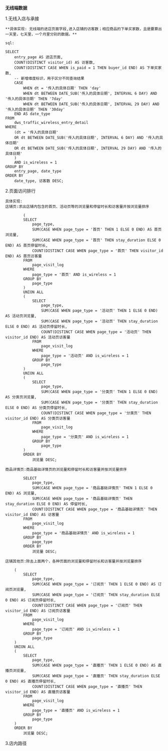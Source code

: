 

**无线端数据**



1.无线入店与承接

	**具体实现: 无线端的进店页面字段,进入店铺的访客数；相应商品的下单买家数，且是要算出一天里，七天里，一个月里分别的数据。**

	sql:
	
	SELECT 
	    entry_page AS 进店页面,
	    COUNT(DISTINCT visitor_id) AS 访客数,
	    COUNT(DISTINCT CASE WHEN is_paid = 1 THEN buyer_id END) AS 下单买家数,
	    -- 新增维度标识，用于区分不同查询结果
	    CASE 
	        WHEN dt = '传入的具体日期' THEN 'day'
	        WHEN dt BETWEEN DATE_SUB('传入的具体日期', INTERVAL 6 DAY) AND '传入的具体日期' THEN '7day'
	        WHEN dt BETWEEN DATE_SUB('传入的具体日期', INTERVAL 29 DAY) AND '传入的具体日期' THEN '30day'
	    END AS date_type
	FROM 
	    dws_traffic_wireless_entry_detail
	WHERE 
	    (dt = '传入的具体日期'
	    OR dt BETWEEN DATE_SUB('传入的具体日期', INTERVAL 6 DAY) AND '传入的具体日期'
	    OR dt BETWEEN DATE_SUB('传入的具体日期', INTERVAL 29 DAY) AND '传入的具体日期'
	    )
	    AND is_wireless = 1
	GROUP BY 
	    entry_page, date_type
	ORDER BY 
	    date_type, 访客数 DESC;

2.页面访问排行

    具体实现:
    店铺页:求出店铺内包含的首页、活动页等的浏览量和停留时长和访客量并按浏览量排序
    
            (
            SELECT 
                page_type,
                SUM(CASE WHEN page_type = '首页' THEN 1 ELSE 0 END) AS 首页浏览量,
                SUM(CASE WHEN page_type = '首页' THEN stay_duration ELSE 0 END) AS 首页停留时长,
                COUNT(DISTINCT CASE WHEN page_type = '首页' THEN visitor_id END) AS 首页访客量
            FROM 
                page_visit_log
            WHERE 
                page_type = '首页' AND is_wireless = 1
            GROUP BY 
                page_type
            )
            UNION ALL
            (
                SELECT
                    page_type,
                    SUM(CASE WHEN page_type = '活动页' THEN 1 ELSE 0 END) AS 活动页浏览量,
                    SUM(CASE WHEN page_type = '活动页' THEN stay_duration ELSE 0 END) AS 活动页停留时长,
                    COUNT(DISTINCT CASE WHEN page_type = '活动页' THEN visitor_id END) AS 活动页访客量
                FROM
                    page_visit_log
                WHERE
                    page_type = '活动页' AND is_wireless = 1
                GROUP BY
                    page_type
            )
            UNION ALL
            (
                SELECT
                    page_type,
                    SUM(CASE WHEN page_type = '分类页' THEN 1 ELSE 0 END) AS 分类页浏览量,
                    SUM(CASE WHEN page_type = '分类页' THEN stay_duration ELSE 0 END) AS 分类页停留时长,
                    COUNT(DISTINCT CASE WHEN page_type = '分类页' THEN visitor_id END) AS 分类页访客量
                FROM
                    page_visit_log
                WHERE
                    page_type = '分类页' AND is_wireless = 1
                GROUP BY
                    page_type
            )
            ORDER BY
                浏览量 DESC;
        
    商品详情页:商品基础详情页的浏览量和停留时长和访客量并按浏览量排序
        
            SELECT 
                page_type,
                SUM(CASE WHEN page_type = '商品基础详情页' THEN 1 ELSE 0 END) AS 浏览量,
                SUM(CASE WHEN page_type = '商品基础详情页' THEN stay_duration ELSE 0 END) AS 停留时长,
                COUNT(DISTINCT CASE WHEN page_type = '商品基础详情页' THEN visitor_id END) AS 访客量
            FROM
                page_visit_log
            WHERE
                page_type = '商品基础详情页' AND is_wireless = 1
            GROUP BY
                page_type
            ORDER BY
                浏览量 DESC;
         
    店铺其他页:除去上面两个，各种页面的浏览量和停留时长和访客量并按浏览量排序

        (
            SELECT 
                page_type,
                SUM(CASE WHEN page_type = '订阅页' THEN 1 ELSE 0 END) AS 订阅页浏览量,
                SUM(CASE WHEN page_type = '订阅页' THEN stay_duration ELSE 0 END) AS 订阅页停留时长,
                COUNT(DISTINCT CASE WHEN page_type = '订阅页' THEN visitor_id END) AS 订阅页访客量
            FROM 
                page_visit_log
            WHERE 
                page_type = '订阅页' AND is_wireless = 1
            GROUP BY 
                page_type
        )
        UNION ALL
        (
            SELECT
                page_type,
                SUM(CASE WHEN page_type = '直播页' THEN 1 ELSE 0 END) AS 直播页浏览量,
                SUM(CASE WHEN page_type = '直播页' THEN stay_duration ELSE 0 END) AS 直播页停留时长,
                COUNT(DISTINCT CASE WHEN page_type = '直播页' THEN visitor_id END) AS 直播页访客量
            FROM
                page_visit_log
            WHERE
                page_type = '直播页' AND is_wireless = 1
            GROUP BY
                page_type
        )
        ORDER BY
            浏览量 DESC;

3.店内路径
